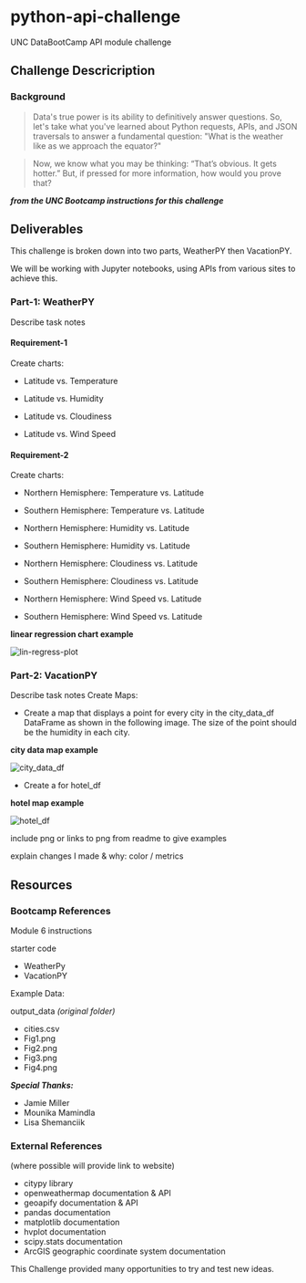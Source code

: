 # python-api-challenge
UNC DataBootCamp API module challenge

## Challenge Descricription
### Background
> Data's true power is its ability to definitively answer questions. So, let's take what you've learned about Python requests, APIs, and JSON traversals to answer a fundamental question: "What is the weather like as we approach the equator?"

> Now, we know what you may be thinking: “That’s obvious. It gets hotter.” But, if pressed for more information, how would you prove that?

***from the UNC Bootcamp instructions for this challenge***

## Deliverables
This challenge is broken down into two parts, WeatherPY then VacationPY.

We will be working with Jupyter notebooks, using APIs from various sites to achieve this.
### Part-1: WeatherPY
Describe task notes
#### Requirement-1
Create charts:
* Latitude vs. Temperature

* Latitude vs. Humidity

* Latitude vs. Cloudiness

* Latitude vs. Wind Speed

#### Requirement-2
Create charts:
* Northern Hemisphere: Temperature vs. Latitude

* Southern Hemisphere: Temperature vs. Latitude

* Northern Hemisphere: Humidity vs. Latitude

* Southern Hemisphere: Humidity vs. Latitude

* Northern Hemisphere: Cloudiness vs. Latitude

* Southern Hemisphere: Cloudiness vs. Latitude

* Northern Hemisphere: Wind Speed vs. Latitude

* Southern Hemisphere: Wind Speed vs. Latitude

__linear regression chart example__

 ![lin-regress-plot](https://static.bc-edx.com/data/dl-1-2/m6/lms/img/linear-regression-plot.png)

### Part-2: VacationPY
Describe task notes
Create Maps:
* Create a map that displays a point for every city in the city_data_df DataFrame as shown in the following image. The size of the point should be the humidity in each city.

__city data map example__

![city_data_df](https://static.bc-edx.com/data/dl-1-2/m6/lms/img/humidity_map.png)

* Create a for hotel_df

__hotel map example__

![hotel_df](https://static.bc-edx.com/data/dl-1-2/m6/lms/img/hotel_map.png)

include png or links to png from readme to give examples

explain changes I made & why: color / metrics

## Resources
### Bootcamp References
Module 6 instructions

starter code
* WeatherPy
* VacationPY

Example Data:

output_data _(original folder)_
* cities.csv
* Fig1.png
* Fig2.png
* Fig3.png
* Fig4.png

***Special Thanks:***
* Jamie Miller
* Mounika Mamindla
* Lisa Shemanciik

### External References
(where possible will provide link to website)
* citypy library
* openweathermap documentation & API
* geoapify documentation & API
* pandas documentation
* matplotlib documentation
* hvplot documentation
* scipy.stats documentation
* ArcGIS geographic coordinate system documentation

This Challenge provided many opportunities to try and test new ideas.
